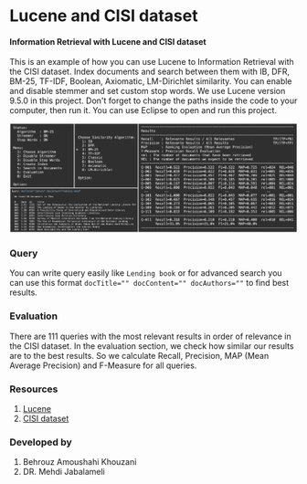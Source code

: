 # Lucene and CISI dataset
#### Information Retrieval with Lucene and CISI dataset
 This is an example of how you can use Lucene to Information Retrieval with the CISI dataset. Index documents and search between them with IB, DFR, BM-25, TF-IDF, Boolean, Axiomatic, LM-Dirichlet similarity. You can enable and disable stemmer and set custom stop words. We use Lucene version 9.5.0 in this project. Don't forget to change the paths inside the code to your computer, then run it. You can use Eclipse to open and run this project.


 <img src="/screenshot.webp" />

 
 ### Query
  You can write query easily like ```Lending book``` or for advanced search you can use this format
  ```docTitle="" docContent="" docAuthors=""``` to find best results.

 ### Evaluation
  There are 111 queries with the most relevant results in order of relevance in the CISI dataset. In the evaluation section, we check how similar our results are to the best results. So we calculate Recall, Precision, MAP (Mean Average Precision) and F-Measure for all queries.


 ### Resources
 1. <a href="https://github.com/apache/lucene" alt="Apache Lucene">Lucene</a>
 2. <a href="https://www.kaggle.com/datasets/dmaso01dsta/cisi-a-dataset-for-information-retrieval" alt="CISI dataset">CISI dataset</a>

 
 ### Developed by
 1. Behrouz Amoushahi Khouzani
 2. DR. Mehdi Jabalameli
